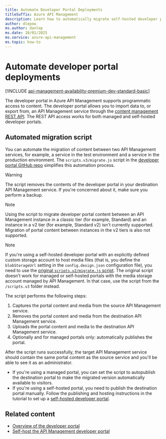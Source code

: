 ```yaml
---
title: Automate Developer Portal Deployments
titleSuffix: Azure API Management
description: Learn how to automatically migrate self-hosted developer portal content between two API Management services.
author: dlepow
ms.author: danlep
ms.date: 10/01/2025
ms.service: azure-api-management
ms.topic: how-to
---
```


# Automate developer portal deployments

[!INCLUDE [api-management-availability-premium-dev-standard-basic](../../includes/api-management-availability-premium-dev-standard-basic.md)]

The developer portal in Azure API Management supports programmatic access to content. The developer portal allows you to import data to, or export from, an API Management service through the [content management REST API](/rest/api/apimanagement/). The REST API access works for both managed and self-hosted developer portals.

## Automated migration script

You can automate the migration of content between two API Management services, for example, a service in the test environment and a service in the production environment. The `scripts.v3/migrate.js` script in the [developer portal GitHub repo](https://github.com/Azure/api-management-developer-portal/blob/master/scripts.v3/migrate.js) simplifies this automation process.

> [!WARNING]
> The script removes the contents of the developer portal in your destination API Management service. If you're concerned about it, make sure you perform a backup.

> [!NOTE]
> Using the script to migrate developer portal content between an API Management instance in a classic tier (for example, Standard) and an instance in a v2 tier (for example, Standard v2) isn't currently supported. Migration of portal content between instances in the v2 tiers is also not supported.

> [!NOTE]
> If you're using a self-hosted developer portal with an explicitly defined custom storage account to host media files (that is, you define the `blobStorageUrl` setting in the `config.design.json` configuration file), you need to use the [original `scripts.v2/migrate.js` script](https://github.com/Azure/api-management-developer-portal/blob/master/scripts.v2/migrate.js). The original script doesn't work for managed or self-hosted portals with the media storage account managed by API Management. In that case, use the script from the `/scripts.v3` folder instead.

The script performs the following steps:

1. Captures the portal content and media from the source API Management service.
1. Removes the portal content and media from the destination API Management service.
1. Uploads the portal content and media to the destination API Management service.
1. Optionally and for managed portals only: automatically publishes the portal.

After the script runs successfully, the target API Management service should contain the same portal content as the source service and you'll be able to see it as an administrator.

* If you're using a managed portal, you can set the script to autopublish the destination portal to make the migrated version automatically available to visitors.
* If you're using a self-hosted portal, you need to publish the destination portal manually. Follow the publishing and hosting instructions in the tutorial to set up a [self-hosted developer portal](developer-portal-self-host.md).

## Related content

- [Overview of the developer portal](api-management-howto-developer-portal.md)
- [Self-host the API Management developer portal](developer-portal-self-host.md)

